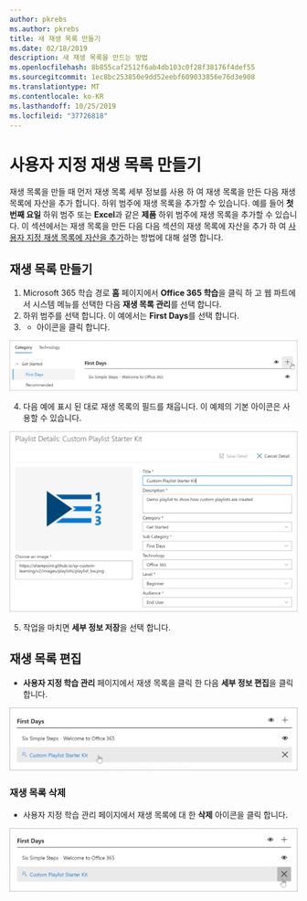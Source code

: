 ```yaml
---
author: pkrebs
ms.author: pkrebs
title: 새 재생 목록 만들기
ms.date: 02/18/2019
description: 새 재생 목록을 만드는 방법
ms.openlocfilehash: 8b855caf2512f6ab4db103c0f28f38176f4def55
ms.sourcegitcommit: 1ec8bc253850e9dd52eebf609033856e76d3e908
ms.translationtype: MT
ms.contentlocale: ko-KR
ms.lasthandoff: 10/25/2019
ms.locfileid: "37726818"
---
```

# <a name="create-a-custom-playlist"></a>사용자 지정 재생 목록 만들기

재생 목록을 만들 때 먼저 재생 목록 세부 정보를 사용 하 여 재생 목록을 만든 다음 재생 목록에 자산을 추가 합니다. 하위 범주에 재생 목록을 추가할 수 있습니다. 예를 들어 **첫 번째 요일** 하위 범주 또는 **Excel**과 같은 **제품** 하위 범주에 재생 목록을 추가할 수 있습니다. 이 섹션에서는 재생 목록을 만든 다음 다음 섹션의 재생 목록에 자산을 추가 하 여 [사용자 지정 재생 목록에 자산을 추가](custom_addassets.md)하는 방법에 대해 설명 합니다.

## <a name="create-a-playlist"></a>재생 목록 만들기 

1. Microsoft 365 학습 경로 **홈** 페이지에서 **Office 365 학습**을 클릭 하 고 웹 파트에서 시스템 메뉴를 선택한 다음 **재생 목록 관리**를 선택 합니다. 
2. 하위 범주를 선택 합니다. 이 예에서는 **First Days**를 선택 합니다.  
3. + 아이콘을 클릭 합니다.  

![cg-newplaylistbtn-.png](media/cg-newplaylistbtn.png)

4.  다음 예에 표시 된 대로 재생 목록의 필드를 채웁니다. 이 예제의 기본 아이콘은 사용할 수 있습니다. 

![cg-newplaylistdetails-.png](media/cg-newplaylistdetails.png)

5.  작업을 마치면 **세부 정보 저장**을 선택 합니다. 

## <a name="edit-a-playlist"></a>재생 목록 편집

- **사용자 지정 학습 관리** 페이지에서 재생 목록을 클릭 한 다음 **세부 정보 편집**을 클릭 합니다.  

![cg-editplaylist-.png](media/cg-editplaylist.png)

### <a name="delete-a-playlist"></a>재생 목록 삭제

- 사용자 지정 학습 관리 페이지에서 재생 목록에 대 한 **삭제** 아이콘을 클릭 합니다.  

![cg-deleteplaylist-.png](media/cg-deleteplaylist.png)